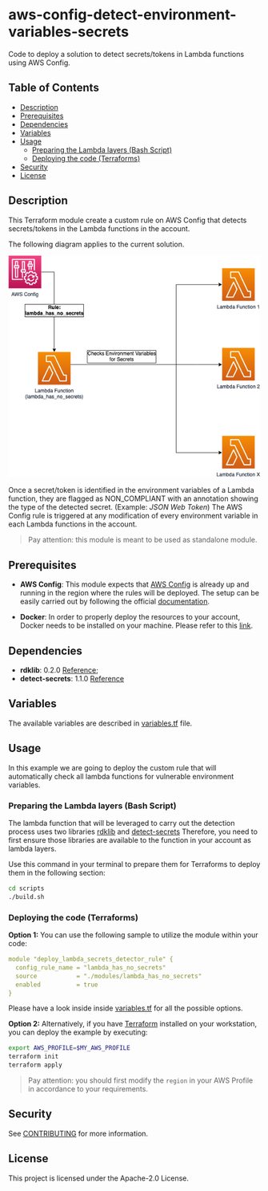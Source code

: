 # aws-config-detect-environment-variables-secrets

Code to deploy a solution to detect secrets/tokens in Lambda functions using AWS Config.

## Table of Contents

- [Description](#description)
- [Prerequisites](#prerequisites)
- [Dependencies](#dependencies)
- [Variables](#variables)
- [Usage](#usage)
    - [Preparing the Lambda layers (Bash Script)](#preparing-the-lambda-layers-bash-script)
    - [Deploying the code (Terraforms)](#deploying-the-code-terraforms)
- [Security](#security)
- [License](#license)


## Description

This Terraform module create a custom rule on AWS Config that detects secrets/tokens in the Lambda functions in the account.

The following diagram applies to the current solution.

![Diagram](.images/lambda-secrets-detector.png)

Once a secret/token is identified in the environment variables of a Lambda function, they are flagged as NON_COMPLIANT with an annotation showing the type of the detected secret. (Example: _JSON Web Token_)
The AWS Config rule is triggered at any modification of every environment variable in each Lambda functions in the account.

> Pay attention:
this module is meant to be used as standalone module.

## Prerequisites
 
* **AWS Config**: 
This module expects that [AWS Config](https://aws.amazon.com/config/) is already up and running in the region where the rules will be deployed.
The setup can be easily carried out by following the official [documentation](https://docs.aws.amazon.com/config/latest/developerguide/setting-up-aws-config-rules-with-console.html).

* **Docker**:
In order to properly deploy the resources to your account, Docker needs to be installed on your machine. Please refer to this [link](https://docs.docker.com/get-docker/).

## Dependencies

* **rdklib**: 0.2.0 [Reference](https://github.com/awslabs/aws-config-rdklib);
* **detect-secrets**: 1.1.0 [Reference](https://github.com/Yelp/detect-secrets)

## Variables

The available variables are described in [variables.tf](./variables.tf) file.

## Usage

In this example we are going to deploy the custom rule that will automatically check all lambda functions for vulnerable environment variables.

### Preparing the Lambda layers (Bash Script)

The lambda function that will be leveraged to carry out the detection process uses two libraries [rdklib](https://github.com/awslabs/aws-config-rdklib) and [detect-secrets](https://github.com/Yelp/detect-secrets)
Therefore, you need to first ensure those libraries are available to the function in your account as lambda layers.

Use this command in your terminal to prepare them for Terraforms to deploy them in the following section:

```bash
cd scripts
./build.sh
```

### Deploying the code (Terraforms)

**Option 1:**
You can use the following sample to utilize the module within your code:

```yaml
module "deploy_lambda_secrets_detector_rule" {
  config_rule_name = "lambda_has_no_secrets"
  source           = "./modules/lambda_has_no_secrets"
  enabled          = true
}
```
Please have a look inside inside [variables.tf](./variables.tf) for all the possible options.

**Option 2:**
Alternatively, if you have [Terraform](https://www.terraform.io/) installed on your workstation, you can deploy the example by executing:

```bash
export AWS_PROFILE=$MY_AWS_PROFILE
terraform init
terraform apply
```

> Pay attention:
you should first modify the `region` in your AWS Profile in accordance to your requirements.


## Security

See [CONTRIBUTING](CONTRIBUTING) for more information.

## License

This project is licensed under the Apache-2.0 License.